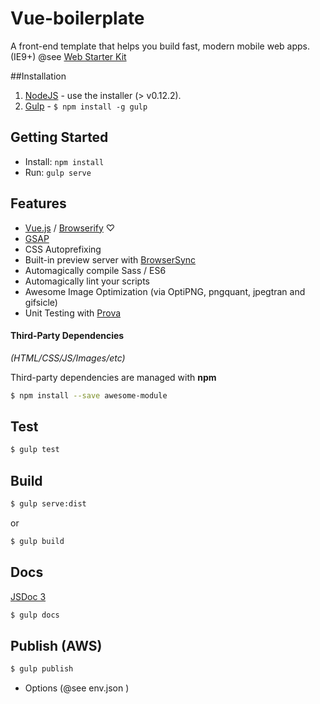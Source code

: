 Vue-boilerplate
===============

A front-end template that helps you build fast, modern mobile web apps. (IE9+) @see [Web Starter Kit](https://github.com/google/web-starter-kit)


##Installation
 
1. [NodeJS](http://nodejs.org) - use the installer (> v0.12.2).
2. [Gulp](https://github.com/gulpjs/gulp) - `$ npm install -g gulp` 

## Getting Started

- Install: `npm install`
- Run: `gulp serve`

## Features

* [Vue.js](http://vuejs.org/) / [Browserify](http://browserify.org/) ♡
* [GSAP](https://greensock.com/gsap)
* CSS Autoprefixing
* Built-in preview server with [BrowserSync](http://www.browsersync.io/)
* Automagically compile Sass / ES6
* Automagically lint your scripts
* Awesome Image Optimization (via OptiPNG, pngquant, jpegtran and gifsicle)
* Unit Testing with [Prova](https://github.com/azer/prova)



#### Third-Party Dependencies

*(HTML/CSS/JS/Images/etc)*

Third-party dependencies are managed with **npm**

```sh
$ npm install --save awesome-module
```

## Test

```sh
$ gulp test
```

## Build

```sh
$ gulp serve:dist
```

or

```sh
$ gulp build
```

## Docs

[JSDoc 3](http://usejsdoc.org/)

```sh
$ gulp docs
```

## Publish (AWS)

```sh
$ gulp publish
```
- Options (@see env.json )
